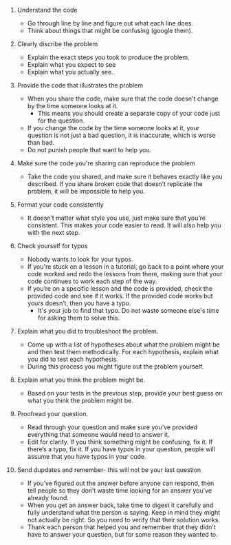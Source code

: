 1. Understand the code
    - Go through line by line and figure out what each line does.
    - Think about things that might be confusing (google them).

2. Clearly discribe the problem
    - Explain the exact steps you took to produce the problem.
    - Explain what you expect to see
    - Explain what you actually see.

3. Provide the code that illustrates the problem
    - When you share the code, make sure that the code doesn't change by the time someone looks at it.
        - This means you should create a separate copy of your code
          just for the question.
    - If you change the code by the time someone looks at it, your question is not just a bad question, it is inaccurate, which is worse than bad.
    - Do not punish people that want to help you.

4. Make sure the code you're sharing can reproduce the problem
    - Take the code you shared, and make sure it behaves exactly like you described.
      If you share broken code that doesn’t replicate the problem, it will be impossible to help you.

5. Format your code consistently
    - It doesn’t matter what style you use, just make sure that you’re consistent. This makes your code easier to read.
      It will also help you with the next step.

6. Check yourself for typos
    - Nobody wants to look for your typos.
    - If you're stuck on a lesson in a tutorial, go back to a point where your code worked and redo the lessons from there, making sure that your code continues to work each step of the way.
    - If you’re on a specific lesson and the code is provided, check the provided code and see if it works.
      If the provided code works but yours doesn’t, then you have a typo.
        - It's your job to find that typo. Do not waste someone else's time for asking them to solve this.

7. Explain what you did to troubleshoot the problem.
    - Come up with a list of hypotheses about what the problem might be and then test them methodically. For each hypothesis, explain what you did to test each hypothesis.
    - During this process you might figure out the problem yourself.

8. Explain what you think the problem might be.
    - Based on your tests in the previous step, provide your best guess on what you think the problem might be.

9. Proofread your question.
    - Read through your question and make sure you’ve provided everything that someone would need to answer it.
    - Edit for clarity. If you think something might be confusing, fix it. If there’s a typo, fix it. If you have typos in your question, people will assume that you have typos in your code.

10. Send dupdates and remember- this will not be your last question
    - If you’ve figured out the answer before anyone can respond, then tell people so they don’t waste time looking for an answer you’ve already found.
    - When you get an answer back, take time to digest it carefully and fully understand what the person is saying.
      Keep in mind they might not actually be right.
      So you need to verify that their solution works.
    - Thank each person that helped you and remember that they didn’t have to answer your question, but for some reason they wanted to.

